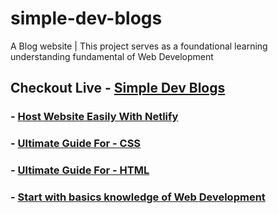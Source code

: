 # simple-dev-blogs
A Blog website | This project serves as a foundational learning understanding fundamental of Web Development

## Checkout Live - [Simple Dev Blogs](https://simple-dev-blogs.netlify.app/)

 ### - [Host Website Easily With Netlify](https://simple-dev-blogs.netlify.app/blog-posts/host_netlify)
 ### - [Ultimate Guide For - CSS](https://simple-dev-blogs.netlify.app/blog-posts/learn_css)
 ### - [Ultimate Guide For - HTML](https://simple-dev-blogs.netlify.app/blog-posts/learn_html)
 ### - [Start with basics knowledge of Web Development](https://simple-dev-blogs.netlify.app/blog-posts/basics)

